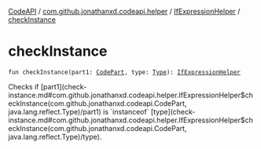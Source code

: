[CodeAPI](../../index.md) / [com.github.jonathanxd.codeapi.helper](../index.md) / [IfExpressionHelper](index.md) / [checkInstance](.)

# checkInstance

`fun checkInstance(part1: `[`CodePart`](../../com.github.jonathanxd.codeapi/-code-part/index.md)`, type: `[`Type`](http://docs.oracle.com/javase/6/docs/api/java/lang/reflect/Type.html)`): `[`IfExpressionHelper`](index.md)

Checks if [part1](check-instance.md#com.github.jonathanxd.codeapi.helper.IfExpressionHelper$checkInstance(com.github.jonathanxd.codeapi.CodePart, java.lang.reflect.Type)/part1) is `instanceof` [type](check-instance.md#com.github.jonathanxd.codeapi.helper.IfExpressionHelper$checkInstance(com.github.jonathanxd.codeapi.CodePart, java.lang.reflect.Type)/type).

